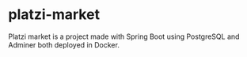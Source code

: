 # platzi-market
Platzi market is a project made with Spring Boot using PostgreSQL and Adminer both deployed in Docker.

